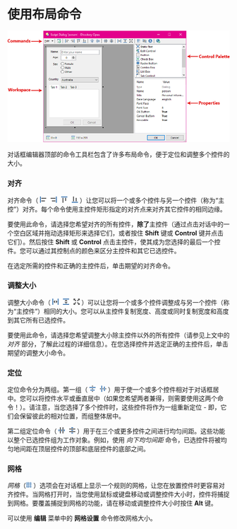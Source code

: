 # 使用布局命令

![](/Manual/images/media/image059.png)

对话框编辑器顶部的命令工具栏包含了许多布局命令，便于定位和调整多个控件的大小。

### 对齐

对齐命令（ ![](/Manual/images/media/image094.png) ）让您可以将一个或多个控件与另一个控件（称为“主控”）对齐。每个命令使用主控件矩形指定的对齐点来对齐其它控件的相同边缘。

要使用此命令，请选择您希望对齐的所有控件，****除了****主控件（通过点击对话中的一个空白区域并拖动选择矩形来选择它们，或者按住 **Shift** 键或 **Control** 键并点击它们）。然后按住 **Shift** 或 **Control** 点击主控件，使其成为您选择的最后一个控件。您可以通过其控制点的颜色来区分主控件和其它已选控件。

在选定所需的控件和正确的主控件后，单击期望的对齐命令。

### 调整大小

调整大小命令（ ![](/Manual/images/media/image100.png) ）可以让您将一个或多个控件调整成与另一个控件（称为“主控件”）相同的大小。您可以从主控件复制宽度、高度或同时复制宽度和高度到其它所有已选控件。

要使用此命令，请选择您希望调整大小除主控件以外的所有控件（请参见上文中的 *对齐* 部分，了解此过程的详细信息）。在您选择控件并选定正确的主控件后，单击期望的调整大小命令。

### 定位

定位命令分为两组。第一组（ ![](/Manual/images/media/image096.png) ）用于使一个或多个控件相对于对话框居中。您可以将控件水平或垂直居中（如果您希望两者兼得，则需要使用这两个命令！）。请注意，当您选择了多个控件时，这些控件将作为一组重新定位 - 即，它们会保留彼此的相对位置，而组整体居中。

第二组定位命令（ ![](/Manual/images/media/image098.png) ）用于在三个或更多控件之间进行均匀间距。这些功能以整个已选控件组为工作对象。例如，使用 *向下均匀间距* 命令，已选控件将被均匀地间距在顶层控件的顶部和底层控件的底部之间。

### 网格

*网格*（![](/Manual/images/media/image102.png) ）选项会在对话框上显示一个规则的网格，让您在放置控件时更容易对齐控件。当网格打开时，当您使用鼠标或键盘移动或调整控件大小时，控件将捕捉到网格。要覆盖捕捉到网格的功能，请在移动或调整控件大小时按住 **Alt** 键。

可以使用 **编辑** 菜单中的 **网格设置** 命令修改网格大小。